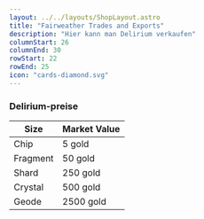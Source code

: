 ```yaml
---
layout: ../../layouts/ShopLayout.astro
title: "Fairweather Trades and Exports"
description: "Hier kann man Delirium verkaufen"
columnStart: 26
columnEnd: 30
rowStart: 22
rowEnd: 25
icon: "cards-diamond.svg"
---
```


### Delirium-preise

| Size     | Market Value |
| -------- | ------------ |
| Chip     | 5 gold       |
| Fragment | 50 gold      |
| Shard    | 250 gold     |
| Crystal  | 500 gold     |
| Geode    | 2500 gold    |
